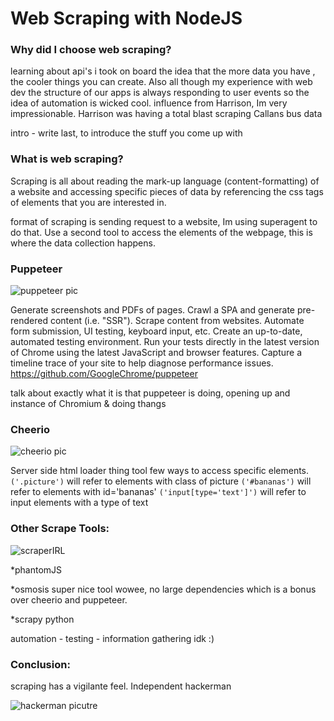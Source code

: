 # Web Scraping with NodeJS

### Why did I choose web scraping?
learning about api's i took on board the idea that the more data you have , the cooler things you can create. Also all though my experience with web dev the structure of our apps is always responding to user events so the idea of automation is wicked cool.
influence from Harrison, Im very impressionable. Harrison was having a total blast scraping Callans bus data

intro - write last, to introduce the stuff you come up with

### What is web scraping?
Scraping is all about reading the mark-up language (content-formatting) of a website and accessing specific pieces of data by referencing the css tags of elements that you are interested in.

format of scraping is sending request to a website, Im using superagent to do that. Use a second tool to access the elements of the webpage, this is where the data collection happens. 



### Puppeteer

![puppeteer pic](https://user-images.githubusercontent.com/10379601/29446482-04f7036a-841f-11e7-9872-91d1fc2ea683.png)

Generate screenshots and PDFs of pages.
Crawl a SPA and generate pre-rendered content (i.e. "SSR").
Scrape content from websites.
Automate form submission, UI testing, keyboard input, etc.
Create an up-to-date, automated testing environment. Run your tests directly in the latest version of Chrome using the latest JavaScript and browser features.
Capture a timeline trace of your site to help diagnose performance issues.
https://github.com/GoogleChrome/puppeteer

talk about exactly what it is that puppeteer is doing, opening up and instance of Chromium & doing thangs



### Cheerio

![cheerio pic](https://pbs.twimg.com/media/ChHRi65WYAEmUuZ.jpg)

Server side html loader thing tool
few ways to access specific elements. 
```('.picture')``` will refer to elements with class of picture
```('#bananas')``` will refer to elements with id='bananas' 
```('input[type='text']')``` will refer to input elements with a type of text


### Other Scrape Tools:

![scraperIRL](https://blog.hartleybrody.com/wp-content/uploads/2012/12/scraper-tool.jpg)

*phantomJS

*osmosis 
super nice tool wowee, no large dependencies which is a bonus over cheerio and puppeteer.

*scrapy python

automation - testing - information gathering idk :)

### Conclusion: 
scraping has a vigilante feel. Independent hackerman

![hackerman picutre](http://i0.kym-cdn.com/entries/icons/original/000/021/807/4d7.png)
